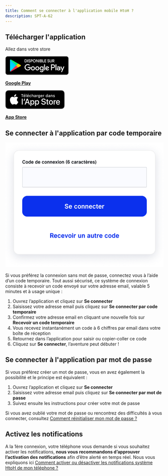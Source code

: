 ```yaml
---
title: Comment se connecter à l'application mobile HtoH ?
description: SPT-A-62
---
```


## Télécharger l'application

Allez dans votre store

![](./images/play-store.png)

**[Google Play](https://play.google.com/store/apps/details?id=app.htoh)**

![](./images/app-store.png)

**[App Store](https://apps.apple.com/us/app/htoh/id1584656427)**

## Se connecter à l'application par code temporaire

![](./images/sign-in.png)

Si vous préférez la connexion sans mot de passe, connectez vous à l’aide d’un code temporaire. Tout aussi sécurisé, ce système de connexion consiste à recevoir un code envoyé sur votre adresse email, valable 5 minutes et à usage unique :

1. Ouvrez l’application et cliquez sur **Se connecter**
2. Saisissez votre adresse email puis cliquez sur **Se connecter par code temporaire**
3. Confirmez votre adresse email en cliquant une nouvelle fois sur **Recevoir un code temporaire**
4. Vous recevez instantanément un code à 6 chiffres par email dans votre boîte de réception
5. Retournez dans l’application pour saisir ou copier-coller ce code
6. Cliquez sur **Se connecter**, l’aventure peut débuter !

## Se connecter à l'application par mot de passe

Si vous préférez créer un mot de passe, vous en avez également la possibilité et le principe est équivalent :

1. Ouvrez l’application et cliquez sur **Se connecter**
2. Saisissez votre adresse email puis cliquez sur **Se connecter par mot de passe**
3. Suivez ensuite les instructions pour créer votre mot de passe

Si vous avez oublié votre mot de passe ou rencontrez des difficultés à vous connecter, consultez [Comment réinitialiser mon mot de passe ?](/fr/support-and-assistance/comment-reinitialiser-mon-mot-de-passe)

## Activez les notifications

A la 1ère connexion, votre téléphone vous demande si vous souhaitez activer les notifications, **nous vous recommandons d’approuver l’activation des notifications** afin d’être alerté en temps réel. Nous vous expliquons ici [Comment activer ou désactiver les notifications système HtoH de mon téléphone ?](/fr/trips-management/comment-activer-ou-desactiver-les-notifications-systeme-htoh-de-mon-telephone)